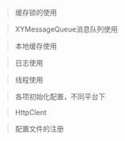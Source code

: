 ﻿
> 缓存锁的使用

> XYMessageQueue消息队列使用

> 本地缓存使用

> 日志使用

> 线程使用

> 各项初始化配置，不同平台下

> HttpClent

> 配置文件的注册


